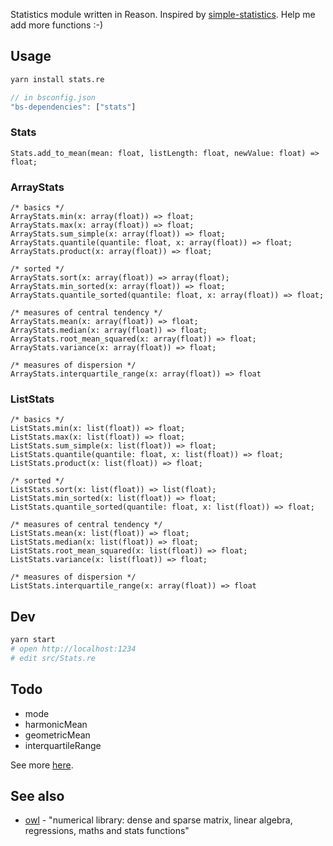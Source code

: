 Statistics module written in Reason. Inspired by [simple-statistics](https://github.com/simple-statistics/simple-statistics). Help me add more functions :-)

## Usage

```bash
yarn install stats.re
```

```javascript
// in bsconfig.json
"bs-dependencies": ["stats"]
```

### Stats

```reason
Stats.add_to_mean(mean: float, listLength: float, newValue: float) => float;
```

### ArrayStats

```reason
/* basics */
ArrayStats.min(x: array(float)) => float;
ArrayStats.max(x: array(float)) => float;
ArrayStats.sum_simple(x: array(float)) => float;
ArrayStats.quantile(quantile: float, x: array(float)) => float;
ArrayStats.product(x: array(float)) => float;

/* sorted */
ArrayStats.sort(x: array(float)) => array(float);
ArrayStats.min_sorted(x: array(float)) => float;
ArrayStats.quantile_sorted(quantile: float, x: array(float)) => float;

/* measures of central tendency */
ArrayStats.mean(x: array(float)) => float;
ArrayStats.median(x: array(float)) => float;
ArrayStats.root_mean_squared(x: array(float)) => float;
ArrayStats.variance(x: array(float)) => float;

/* measures of dispersion */
ArrayStats.interquartile_range(x: array(float)) => float
```

### ListStats

```reason
/* basics */
ListStats.min(x: list(float)) => float;
ListStats.max(x: list(float)) => float;
ListStats.sum_simple(x: list(float)) => float;
ListStats.quantile(quantile: float, x: list(float)) => float;
ListStats.product(x: list(float)) => float;

/* sorted */
ListStats.sort(x: list(float)) => list(float);
ListStats.min_sorted(x: list(float)) => float;
ListStats.quantile_sorted(quantile: float, x: list(float)) => float;

/* measures of central tendency */
ListStats.mean(x: list(float)) => float;
ListStats.median(x: list(float)) => float;
ListStats.root_mean_squared(x: list(float)) => float;
ListStats.variance(x: list(float)) => float;

/* measures of dispersion */
ListStats.interquartile_range(x: array(float)) => float
```

## Dev

```bash
yarn start
# open http://localhost:1234
# edit src/Stats.re
```

## Todo

* mode
* harmonicMean
* geometricMean
* interquartileRange

See more [here](https://simplestatistics.org/docs/).

## See also

* [owl](https://github.com/ryanrhymes/owl) - "numerical library: dense and sparse matrix, linear algebra, regressions, maths and stats functions"

